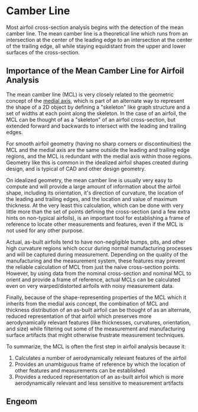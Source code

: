 # Camber Line

Most airfoil cross-section analysis begins with the detection of the mean camber line. The mean camber line is a
theoretical line which runs from an intersection at the center of the leading edge to an intersection at the center of
the trailing edge, all while staying equidistant from the upper and lower surfaces of the cross-section.

## Importance of the Mean Camber Line for Airfoil Analysis

The mean camber line (MCL) is very closely related to the geometric concept of
the [medial axis](https://en.wikipedia.org/wiki/Medial_axis), which is part of an alternate way to represent the shape
of a 2D object by defining a "skeleton" like graph structure and a set of widths at each point along the skeleton. In
the case of an airfoil, the MCL can be thought of as a "skeleton" of an airfoil cross-section, but extended forward and
backwards to intersect with the leading and trailing edges.

For smooth airfoil geometry (having no sharp corners or discontinuities) the MCL and the medial axis are the same
outside the leading and trailing edge regions, and the MCL is redundant with the medial axis within those regions.
Geometry like this is common in the idealized airfoil shapes created during design, and is typical of CAD and other
design geometry.

On idealized geometry, the mean camber line is usually very easy to compute and will provide a large amount of
information about the airfoil shape, including its orientation, it's direction of curvature, the location of the leading
and trailing edges, and the location and value of maximum thickness. At the very least this calculation, which can be
done with very little more than the set of points defining the cross-section (and a few extra hints on non-typical
airfoils), is an important tool for establishing a frame of reference to locate other measurements and features, even if
the MCL is not used for any other purpose.

Actual, as-built airfoils tend to have non-negligible bumps, pits, and other high curvature regions which occur during
normal manufacturing processes and will be captured during measurement. Depending on the quality of the manufacturing
and the measurement system, these features may prevent the reliable calculation of MCL from just the naive cross-section
points. However, by using data from the nominal cross-section and nominal MCL to orient and provide a frame of
reference, actual MCLs can be calculated even on very warped/distorted airfoils with noisy measurement data.

Finally, because of the shape-representing properties of the MCL which it inherits from the medial axis concept, the
combination of MCL and thickness distribution of an as-built airfoil can be thought of as an alternate, reduced
representation of that airfoil which preserves more aerodynamically relevant features (like thicknesses, curvatures,
orientation, and size) while filtering out some of the measurement and manufacturing surface artifacts that might
otherwise frustrate measurement techniques.

To summarize, the MCL is often the first step in airfoil analysis because it:

1. Calculates a number of aerodynamically relevant features of the airfoil
2. Provides an unambiguous frame of reference by which the location of other features and measurements can be
   established
3. Provides a reduced representation of an as-built airfoil which is more aerodynamically relevant and less sensitive to
   measurement artifacts

## Engeom 